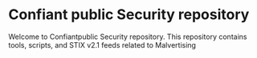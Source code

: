 # Confiant public Security repository

Welcome to Confiantpublic Security repository. This repository contains tools, scripts, and STIX v2.1 feeds related to Malvertising
